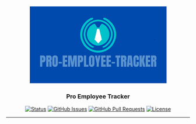 
<p align="center">
    <a href="https://github.com/raealejandrino/pro-employee-tracker" rel="noopener">
    <img src="./public/images/Pro-EMployee-Tracker.png" alt="Project logo"></a>
</p>


<h3 align="center">Pro Employee Tracker</h3>

<div align="center">


[![Status](https://img.shields.io/badge/status-active-success.svg)]()
[![GitHub Issues](https://img.shields.io/github/issues/raealejandrino/pro-employee-tracker.svg)](https://github.com/raealejandrino/pro-employee-tracker/issues)
[![GitHub Pull Requests](https://img.shields.io/github/issues-pr/raealejandrino/pro-employee-tracker.svg)](https://github.com/raealejandrino/pro-employee-tracker/pulls)
[![License](https://img.shields.io/badge/license-MIT-blue.svg)](/LICENSE)

</div>

---

